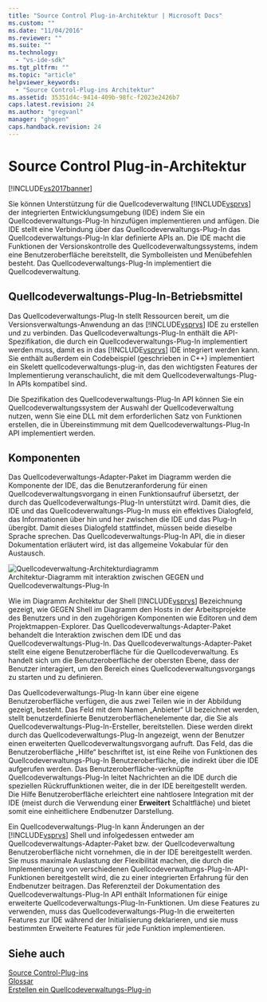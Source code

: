 ```yaml
---
title: "Source Control Plug-in-Architektur | Microsoft Docs"
ms.custom: ""
ms.date: "11/04/2016"
ms.reviewer: ""
ms.suite: ""
ms.technology: 
  - "vs-ide-sdk"
ms.tgt_pltfrm: ""
ms.topic: "article"
helpviewer_keywords: 
  - "Source Control-Plug-ins Architektur"
ms.assetid: 35351d4c-9414-409b-98fc-f2023e2426b7
caps.latest.revision: 24
ms.author: "gregvanl"
manager: "ghogen"
caps.handback.revision: 24
---
```

# Source Control Plug-in-Architektur
[!INCLUDE[vs2017banner](../../code-quality/includes/vs2017banner.md)]

Sie können Unterstützung für die Quellcodeverwaltung [!INCLUDE[vsprvs](../../code-quality/includes/vsprvs_md.md)] der integrierten Entwicklungsumgebung \(IDE\) indem Sie ein Quellcodeverwaltungs\-Plug\-In hinzufügen implementieren und anfügen.  Die IDE stellt eine Verbindung über das Quellcodeverwaltungs\-Plug\-In das Quellcodeverwaltungs\-Plug\-In klar definierte APIs an.  Die IDE macht die Funktionen der Versionskontrolle des Quellcodeverwaltungssystems, indem eine Benutzeroberfläche bereitstellt, die Symbolleisten und Menübefehlen besteht.  Das Quellcodeverwaltungs\-Plug\-In implementiert die Quellcodeverwaltung.  
  
## Quellcodeverwaltungs\-Plug\-In\-Betriebsmittel  
 Das Quellcodeverwaltungs\-Plug\-In stellt Ressourcen bereit, um die Versionsverwaltungs\-Anwendung an das [!INCLUDE[vsprvs](../../code-quality/includes/vsprvs_md.md)] IDE zu erstellen und zu verbinden.  Das Quellcodeverwaltungs\-Plug\-In enthält die API\-Spezifikation, die durch ein Quellcodeverwaltungs\-Plug\-In implementiert werden muss, damit es in das [!INCLUDE[vsprvs](../../code-quality/includes/vsprvs_md.md)] IDE integriert werden kann.  Sie enthält außerdem ein Codebeispiel \(geschrieben in C\+\+\) implementiert ein Skelett quellcodeverwaltungs\-plug\-in, das den wichtigsten Features der Implementierung veranschaulicht, die mit dem Quellcodeverwaltungs\-Plug\-In APIs kompatibel sind.  
  
 Die Spezifikation des Quellcodeverwaltungs\-Plug\-In API können Sie ein Quellcodeverwaltungssystem der Auswahl der Quellcodeverwaltung nutzen, wenn Sie eine DLL mit dem erforderlichen Satz von Funktionen erstellen, die in Übereinstimmung mit dem Quellcodeverwaltungs\-Plug\-In API implementiert werden.  
  
## Komponenten  
 Das Quellcodeverwaltungs\-Adapter\-Paket im Diagramm werden die Komponente der IDE, das die Benutzeranforderung für einen Quellcodeverwaltungsvorgang in einen Funktionsaufruf übersetzt, der durch das Quellcodeverwaltungs\-Plug\-In unterstützt wird.  Damit dies, die IDE und das Quellcodeverwaltungs\-Plug\-In muss ein effektives Dialogfeld, das Informationen über hin und her zwischen die IDE und das Plug\-In übergibt.  Damit dieses Dialogfeld stattfindet, müssen beide dieselbe Sprache sprechen.  Das Quellcodeverwaltungs\-Plug\-In API, die in dieser Dokumentation erläutert wird, ist das allgemeine Vokabular für den Austausch.  
  
 ![Quellcodeverwaltung&#45;Architekturdiagramm](~/extensibility/internals/media/vs_sccsdk_plug_in_arch.gif "vs\_sccsdk\_plug\_in\_arch")  
Architektur\-Diagramm mit interaktion zwischen GEGEN und Quellcodeverwaltungs\-Plug\-In  
  
 Wie im Diagramm Architektur der Shell [!INCLUDE[vsprvs](../../code-quality/includes/vsprvs_md.md)] Bezeichnung gezeigt, wie GEGEN Shell im Diagramm den Hosts in der Arbeitsprojekte des Benutzers und in den zugehörigen Komponenten wie Editoren und dem Projektmappen\-Explorer.  Das Quellcodeverwaltungs\-Adapter\-Paket behandelt die Interaktion zwischen dem IDE und das Quellcodeverwaltungs\-Plug\-In.  Das Quellcodeverwaltungs\-Adapter\-Paket stellt eine eigene Benutzeroberfläche für die Quellcodeverwaltung.  Es handelt sich um die Benutzeroberfläche der obersten Ebene, dass der Benutzer interagiert, um den Bereich eines Quellcodeverwaltungsvorgangs zu starten und zu definieren.  
  
 Das Quellcodeverwaltungs\-Plug\-In kann über eine eigene Benutzeroberfläche verfügen, die aus zwei Teilen wie in der Abbildung gezeigt, besteht.  Das Feld mit dem Namen „Anbieter“ UI bezeichnet werden, stellt benutzerdefinierte Benutzeroberflächenelemente dar, die Sie als Quellcodeverwaltungs\-Plug\-In\-Ersteller, bereitstellen.  Diese werden direkt durch das Quellcodeverwaltungs\-Plug\-In angezeigt, wenn der Benutzer einen erweiterten Quellcodeverwaltungsvorgang aufruft.  Das Feld, das die Benutzeroberfläche „Hilfe“ beschriftet ist, ist eine Reihe von Funktionen des Quellcodeverwaltungs\-Plug\-In Benutzeroberfläche, die indirekt über die IDE aufgerufen werden.  Das Benutzeroberfläche\-verknüpfte Quellcodeverwaltungs\-Plug\-In leitet Nachrichten an die IDE durch die speziellen Rückruffunktionen weiter, die in der IDE bereitgestellt werden.  Die Hilfe Benutzeroberfläche erleichtert eine nahtlosere Integration mit der IDE \(meist durch die Verwendung einer **Erweitert** Schaltfläche\) und bietet somit eine einheitlichere Endbenutzer Darstellung.  
  
 Ein Quellcodeverwaltungs\-Plug\-In kann Änderungen an der [!INCLUDE[vsprvs](../../code-quality/includes/vsprvs_md.md)] Shell und infolgedessen entweder am Quellcodeverwaltungs\-Adapter\-Paket bzw. der Quellcodeverwaltung Benutzeroberfläche nicht vornehmen, die in der IDE bereitgestellt werden.  Sie muss maximale Auslastung der Flexibilität machen, die durch die Implementierung von verschiedenen Quellcodeverwaltungs\-Plug\-In\-API\-Funktionen bereitgestellt wird, die zu einer integrierten Erfahrung für den Endbenutzer beitragen.  Das Referenzteil der Dokumentation des Quellcodeverwaltungs\-Plug\-In API enthält Informationen für einige erweiterte Quellcodeverwaltungs\-Plug\-In\-Funktionen.  Um diese Features zu verwenden, muss das Quellcodeverwaltungs\-Plug\-In die erweiterten Features zur IDE während der Initialisierung deklarieren, und sie muss bestimmten Erweiterte Features für jede Funktion implementieren.  
  
## Siehe auch  
 [Source Control\-Plug\-ins](../../extensibility/source-control-plug-ins.md)   
 [Glossar](../../extensibility/source-control-plug-in-glossary.md)   
 [Erstellen ein Quellcodeverwaltungs\-Plug\-in](../../extensibility/internals/creating-a-source-control-plug-in.md)